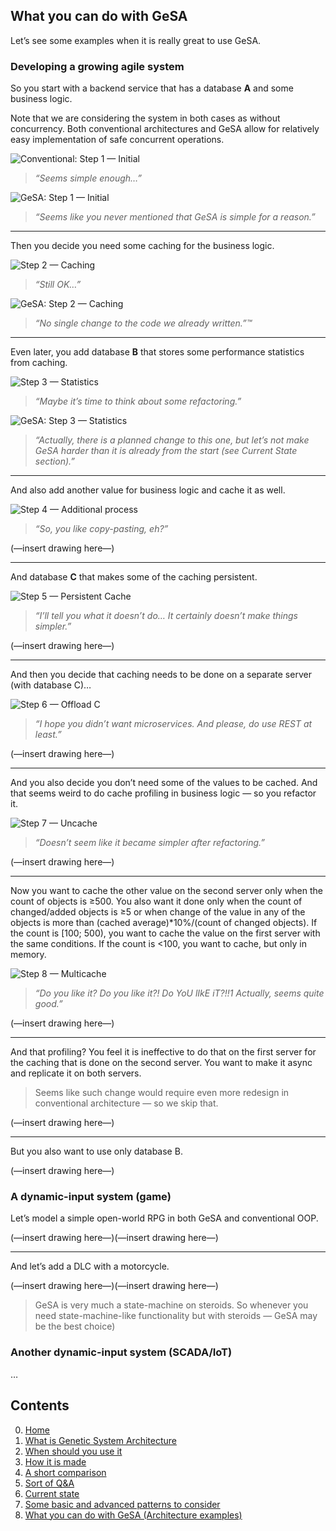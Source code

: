 ## What you can do with GeSA

Let’s see some examples when it is really great to use GeSA.

### Developing a growing agile system

So you start with a backend service that has a database **A** and some
business logic.

Note that we are considering the system in both cases as without
concurrency. Both conventional architectures and GeSA allow for
relatively easy implementation of safe concurrent operations.

![Conventional: Step 1 —
Initial](src/Example-Architecture-1/Step%201%20—%20Initial.png) 

> *“Seems simple enough…”*

![GeSA: Step 1 —
Initial](src/Example-GeSA-Architecture-1/Step%201%20—%20Initial.png) 

> *“Seems like you never mentioned that GeSA is simple for a reason.”*

-----

Then you decide you need some caching for the business logic.

![Step 2 —
Caching](src/Example-Architecture-1/Step%202%20—%20Caching.png) 

> *“Still OK…”*

![GeSA: Step 2 —
Caching](src/Example-GeSA-Architecture-1/Step%202%20—%20Caching.png) 

> *“No single change to the code we already written.”™*

-----

Even later, you add database **B** that stores some performance
statistics from caching.

![Step 3 —
Statistics](src/Example-Architecture-1/Step%203%20—%20Statistics.png) 

> *“Maybe it’s time to think about some refactoring.”*

![GeSA: Step 3 —
Statistics](src/Example-GeSA-Architecture-1/Step%203%20—%20Statistics.png) 

> *“Actually, there is a planned change to this one, but let’s not make
> GeSA harder than it is already from the start (see Current State
> section).”*

-----

And also add another value for business logic and cache it as well.

![Step 4 — Additional
process](src/Example-Architecture-1/Step%204%20—%20Additional%20process.png) 

> *“So, you like copy-pasting, eh?”*

(—insert drawing here—)

-----

And database **C** that makes some of the caching persistent.

![Step 5 — Persistent
Cache](src/Example-Architecture-1/Step%205%20—%20Persistent%20Cache.png) 

> *“I’ll tell you what it doesn’t do… It certainly doesn’t make things
> simpler.”*

(—insert drawing here—)

-----

And then you decide that caching needs to be done on a separate server
(with database C)…

![Step 6 — Offload
C](src/Example-Architecture-1/Step%206%20—%20Offload%20C.png) 

> *“I hope you didn’t want microservices. And please, do use REST at
> least.”*

(—insert drawing here—)

-----

And you also decide you don’t need some of the values to be cached. And
that seems weird to do cache profiling in business logic — so you
refactor it.

![Step 7 —
Uncache](src/Example-Architecture-1/Step%207%20—%20Uncache.png) 

> *“Doesn’t seem like it became simpler after refactoring.”*

(—insert drawing here—)

-----

Now you want to cache the other value on the second server only when the
count of objects is ≥500. You also want it done only when the count of
changed/added objects is ≥5 or when change of the value in any of the
objects is more than (cached average)\*10%/(count of changed objects).
If the count is \[100; 500), you want to cache the value on the first
server with the same conditions. If the count is \<100, you want to
cache, but only in memory.

![Step 8 —
Multicache](src/Example-Architecture-1/Step%208%20—%20Multicache.png) 

> *“Do you like it? Do you like it?\! Do YoU lIkE iT?\!\!1 Actually,
> seems quite good.”*

(—insert drawing here—)

-----

And that profiling? You feel it is ineffective to do that on the first
server for the caching that is done on the second server. You want to
make it async and replicate it on both servers.

> Seems like such change would require even more redesign in
> conventional architecture — so we skip that.

(—insert drawing here—)

-----

But you also want to use only database B.

(—insert drawing here—)

### A dynamic-input system (game)

Let’s model a simple open-world RPG in both GeSA and conventional OOP.

(—insert drawing here—)(—insert drawing here—)

-----

And let’s add a DLC with a motorcycle.

(—insert drawing here—)(—insert drawing here—)

> GeSA is very much a state-machine on steroids. So whenever you need
> state-machine-like functionality but with steroids — GeSA may be the
> best choice)

### Another dynamic-input system (SCADA/IoT)

…

## Contents

0.  [Home](/README.md)
1.  [What is Genetic System Architecture](/docs/GeSA%20Introduction.md)
2.  [When should you use it](/docs/GeSA%20Usage.md)
3.  [How it is made](/docs/GeSA%20Structure.md)
4.  [A short comparison](/docs/GeSA%20Comparison.md)
5.  [Sort of Q\&A](/docs/GeSA%20QnA.md)
6.  [Current state](/docs/GeSA%20State.md)
7.  [Some basic and advanced patterns to
    consider](/docs/GeSA%20Patterns.md)
8.  [What you can do with GeSA (Architecture
    examples)](/docs/GeSA%20Examples.md)
